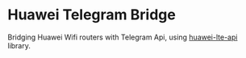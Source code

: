 # Huawei Telegram Bridge   

Bridging Huawei Wifi routers with Telegram Api, using [huawei-lte-api](https://pypi.org/project/huawei-lte-api) library.